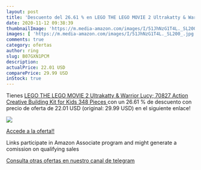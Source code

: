 ```yaml
---
layout: post
title: 'Descuento del 26.61 % en LEGO THE LEGO MOVIE 2 Ultrakatty & Warri'
date: 2020-11-12 09:38:39
thumbnailImage: 'https://m.media-amazon.com/images/I/51JhNzG1T4L._SL200_.jpg'
images: [ 'https://m.media-amazon.com/images/I/51JhNzG1T4L._SL200_.jpg' ]
comments: true
category: ofertas
author: ring
slug: B07GXN1PCM
description:
actualPrice: 22.01 USD
comparePrice: 29.99 USD
inStock: true
---
```


Tienes [LEGO THE LEGO MOVIE 2 Ultrakatty & Warrior Lucy; 70827 Action Creative Building Kit for Kids  348 Pieces ](https://www.amazon.com/dp/B07GXN1PCM/?tag=redken08-20) con un 26.61 % de descuento con precio de oferta de 22.01 USD (original: 29.99 USD) en el siguiente enlace!

[![](https://m.media-amazon.com/images/I/51JhNzG1T4L._SL200_.jpg)](https://www.amazon.com/dp/B07GXN1PCM/?tag=redken08-20)

[Accede a la oferta!!](https://www.amazon.com/dp/B07GXN1PCM/?tag=redken08-20)

Links participate in Amazon Associate program and might generate a comission on qualifying sales

[Consulta otras ofertas en nuestro canal de telegram](https://t.me/s/ofertas25)
